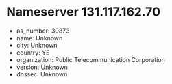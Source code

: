 # Nameserver 131.117.162.70

* as_number: 30873
* name: Unknown
* city: Unknown
* country: YE
* organization: Public Telecommunication Corporation
* version: Unknown
* dnssec: Unknown
